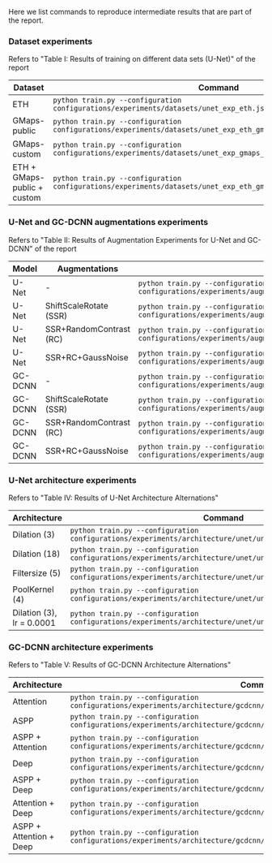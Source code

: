 Here we list commands to reproduce intermediate results that are part of the report.

### Dataset experiments

Refers to "Table I: Results of training on different data sets (U-Net)" of the report

| Dataset | Command |
| ------- | ------- |
| ETH |`python train.py --configuration configurations/experiments/datasets/unet_exp_eth.jsonc`|
| GMaps-public |`python train.py --configuration configurations/experiments/datasets/unet_exp_eth_gmaps_public.jsonc`|
| GMaps-custom |`python train.py --configuration configurations/experiments/datasets/unet_exp_gmaps_custom.jsonc`|
| ETH + GMaps-public + custom|`python train.py --configuration configurations/experiments/datasets/unet_exp_eth_gmaps_public_gmaps_custom.jsonc`|

### U-Net and GC-DCNN augmentations experiments

Refers to "Table II: Results of Augmentation Experiments for U-Net and GC-DCNN" of the report

|Model | Augmentations | Command |
| ----- | ------------ | ------- |
| U-Net | - |`python train.py --configuration configurations/experiments/augmentations/unet/0000_unet_exp_augmentation.jsonc`|
| U-Net | ShiftScaleRotate (SSR) |`python train.py --configuration configurations/experiments/augmentations/unet/0004_unet_exp_augmentation.jsonc`|
| U-Net | SSR+RandomContrast (RC) |`python train.py --configuration configurations/experiments/augmentations/unet/0409_unet_exp_augmentation.jsonc`|
| U-Net | SSR+RC+GaussNoise |`python train.py --configuration configurations/experiments/augmentations/unet/040908_unet_exp_augmentation.jsonc`|
| GC-DCNN | - |`python train.py --configuration configurations/experiments/augmentations/gcdcnn/0000_gcdcnn_exp_augmentation.jsonc`|
| GC-DCNN | ShiftScaleRotate (SSR) |`python train.py --configuration configurations/experiments/augmentations/gcdcnn/0004_gcdcnn_exp_augmentation.jsonc`|
| GC-DCNN | SSR+RandomContrast (RC) |`python train.py --configuration configurations/experiments/augmentations/gcdcnn/0409_gcdcnn_exp_augmentation.jsonc`|
| GC-DCNN | SSR+RC+GaussNoise |`python train.py --configuration configurations/experiments/augmentations/gcdcnn/040908_gcdcnn_exp_augmentation.jsonc`|

### U-Net architecture experiments

Refers to "Table IV: Results of U-Net Architecture Alternations"

| Architecture | Command |
| ------------- | ------- |
| Dilation (3) |`python train.py --configuration configurations/experiments/architecture/unet/unet_exp_dilation.jsonc`|
| Dilation (18) |`python train.py --configuration configurations/experiments/architecture/unet/unet_exp_dilation_large.jsonc`|
| Filtersize (5) |`python train.py --configuration configurations/experiments/architecture/unet/unet_exp_filter.jsonc`|
| PoolKernel (4) |`python train.py --configuration configurations/experiments/architecture/unet/unet_exp_stride_pool.jsonc`|
| Dilation (3), lr = 0.0001 |`python train.py --configuration configurations/experiments/architecture/unet/unet_exp_dilation_lowlr.jsonc`|

### GC-DCNN architecture experiments

Refers to "Table V: Results of GC-DCNN Architecture Alternations"

| Architecture | Command |
| ------------ | ------- |
| Attention | `python train.py --configuration configurations/experiments/architecture/gcdcnn/gcdcnn_exp_attention.jsonc` |
| ASPP | `python train.py --configuration configurations/experiments/architecture/gcdcnn/gcdcnn_exp_aspp_avg_pool.jsonc` |
| ASPP + Attention | `python train.py --configuration configurations/experiments/architecture/gcdcnn/gcdcnn_exp_aspp_avg_pool_attention.jsonc` |
| Deep | `python train.py --configuration configurations/experiments/architecture/gcdcnn/gcdcnn_exp_deep.jsonc` |
| ASPP + Deep | `python train.py --configuration configurations/experiments/architecture/gcdcnn/gcdcnn_exp_deep_aspp_avg_pool.jsonc` |
| Attention + Deep | `python train.py --configuration configurations/experiments/architecture/gcdcnn/gcdcnn_exp_deep_attention.jsonc` |
| ASPP + Attention + Deep | `python train.py --configuration configurations/experiments/architecture/gcdcnn/gcdcnn_exp_deep_aspp_avg_pool_attention.jsonc` |
